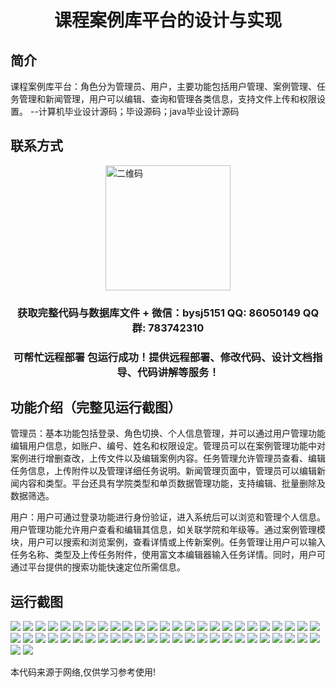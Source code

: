<p><h1 align="center">课程案例库平台的设计与实现</h1></p>

## 简介
课程案例库平台：角色分为管理员、用户，主要功能包括用户管理、案例管理、任务管理和新闻管理，用户可以编辑、查询和管理各类信息，支持文件上传和权限设置。    --计算机毕业设计源码；毕设源码；java毕业设计源码


## 联系方式
<img src="https://bs-1329754181.cos.ap-shanghai.myqcloud.com/wx.jpg" alt="二维码" style="display: block; margin: 0 auto;" width="200px">
<p><h3 align="center">获取完整代码与数据库文件 + 微信：bysj5151 QQ: 86050149 QQ群: 783742310</h3></p>
<p><h3 align="center">可帮忙远程部署 包运行成功！提供远程部署、修改代码、设计文档指导、代码讲解等服务！</h3></p>

## 功能介绍（完整见运行截图）
管理员：基本功能包括登录、角色切换、个人信息管理，并可以通过用户管理功能编辑用户信息，如账户、编号、姓名和权限设定。管理员可以在案例管理功能中对案例进行增删查改，上传文件以及编辑案例内容。任务管理允许管理员查看、编辑任务信息，上传附件以及管理详细任务说明。新闻管理页面中，管理员可以编辑新闻内容和类型。平台还具有学院类型和单页数据管理功能，支持编辑、批量删除及数据筛选。

用户：用户可通过登录功能进行身份验证，进入系统后可以浏览和管理个人信息。用户管理功能允许用户查看和编辑其信息，如关联学院和年级等。通过案例管理模块，用户可以搜索和浏览案例，查看详情或上传新案例。任务管理让用户可以输入任务名称、类型及上传任务附件，使用富文本编辑器输入任务详情。同时，用户可通过平台提供的搜索功能快速定位所需信息。


## 运行截图
![](https://bs-1329754181.cos.ap-shanghai.myqcloud.com/ssm/CourseCaseRepository/img/001.jpg)
![](https://bs-1329754181.cos.ap-shanghai.myqcloud.com/ssm/CourseCaseRepository/img/002.jpg)
![](https://bs-1329754181.cos.ap-shanghai.myqcloud.com/ssm/CourseCaseRepository/img/003.jpg)
![](https://bs-1329754181.cos.ap-shanghai.myqcloud.com/ssm/CourseCaseRepository/img/004.jpg)
![](https://bs-1329754181.cos.ap-shanghai.myqcloud.com/ssm/CourseCaseRepository/img/005.jpg)
![](https://bs-1329754181.cos.ap-shanghai.myqcloud.com/ssm/CourseCaseRepository/img/006.jpg)
![](https://bs-1329754181.cos.ap-shanghai.myqcloud.com/ssm/CourseCaseRepository/img/007.jpg)
![](https://bs-1329754181.cos.ap-shanghai.myqcloud.com/ssm/CourseCaseRepository/img/008.jpg)
![](https://bs-1329754181.cos.ap-shanghai.myqcloud.com/ssm/CourseCaseRepository/img/009.jpg)
![](https://bs-1329754181.cos.ap-shanghai.myqcloud.com/ssm/CourseCaseRepository/img/010.jpg)
![](https://bs-1329754181.cos.ap-shanghai.myqcloud.com/ssm/CourseCaseRepository/img/011.jpg)
![](https://bs-1329754181.cos.ap-shanghai.myqcloud.com/ssm/CourseCaseRepository/img/012.jpg)
![](https://bs-1329754181.cos.ap-shanghai.myqcloud.com/ssm/CourseCaseRepository/img/013.jpg)
![](https://bs-1329754181.cos.ap-shanghai.myqcloud.com/ssm/CourseCaseRepository/img/014.jpg)
![](https://bs-1329754181.cos.ap-shanghai.myqcloud.com/ssm/CourseCaseRepository/img/015.jpg)
![](https://bs-1329754181.cos.ap-shanghai.myqcloud.com/ssm/CourseCaseRepository/img/016.jpg)
![](https://bs-1329754181.cos.ap-shanghai.myqcloud.com/ssm/CourseCaseRepository/img/017.jpg)
![](https://bs-1329754181.cos.ap-shanghai.myqcloud.com/ssm/CourseCaseRepository/img/018.jpg)
![](https://bs-1329754181.cos.ap-shanghai.myqcloud.com/ssm/CourseCaseRepository/img/019.jpg)
![](https://bs-1329754181.cos.ap-shanghai.myqcloud.com/ssm/CourseCaseRepository/img/020.jpg)
![](https://bs-1329754181.cos.ap-shanghai.myqcloud.com/ssm/CourseCaseRepository/img/021.jpg)
![](https://bs-1329754181.cos.ap-shanghai.myqcloud.com/ssm/CourseCaseRepository/img/022.jpg)
![](https://bs-1329754181.cos.ap-shanghai.myqcloud.com/ssm/CourseCaseRepository/img/023.jpg)
![](https://bs-1329754181.cos.ap-shanghai.myqcloud.com/ssm/CourseCaseRepository/img/024.jpg)
![](https://bs-1329754181.cos.ap-shanghai.myqcloud.com/ssm/CourseCaseRepository/img/025.jpg)
![](https://bs-1329754181.cos.ap-shanghai.myqcloud.com/ssm/CourseCaseRepository/img/026.jpg)
![](https://bs-1329754181.cos.ap-shanghai.myqcloud.com/ssm/CourseCaseRepository/img/027.jpg)
![](https://bs-1329754181.cos.ap-shanghai.myqcloud.com/ssm/CourseCaseRepository/img/028.jpg)
![](https://bs-1329754181.cos.ap-shanghai.myqcloud.com/ssm/CourseCaseRepository/img/029.jpg)
![](https://bs-1329754181.cos.ap-shanghai.myqcloud.com/ssm/CourseCaseRepository/img/030.jpg)
![](https://bs-1329754181.cos.ap-shanghai.myqcloud.com/ssm/CourseCaseRepository/img/031.jpg)
![](https://bs-1329754181.cos.ap-shanghai.myqcloud.com/ssm/CourseCaseRepository/img/032.jpg)
![](https://bs-1329754181.cos.ap-shanghai.myqcloud.com/ssm/CourseCaseRepository/img/033.jpg)
![](https://bs-1329754181.cos.ap-shanghai.myqcloud.com/ssm/CourseCaseRepository/img/034.jpg)
![](https://bs-1329754181.cos.ap-shanghai.myqcloud.com/ssm/CourseCaseRepository/img/035.jpg)
![](https://bs-1329754181.cos.ap-shanghai.myqcloud.com/ssm/CourseCaseRepository/img/036.jpg)
![](https://bs-1329754181.cos.ap-shanghai.myqcloud.com/ssm/CourseCaseRepository/img/037.jpg)
![](https://bs-1329754181.cos.ap-shanghai.myqcloud.com/ssm/CourseCaseRepository/img/038.jpg)
![](https://bs-1329754181.cos.ap-shanghai.myqcloud.com/ssm/CourseCaseRepository/img/039.jpg)
![](https://bs-1329754181.cos.ap-shanghai.myqcloud.com/ssm/CourseCaseRepository/img/040.jpg)
![](https://bs-1329754181.cos.ap-shanghai.myqcloud.com/ssm/CourseCaseRepository/img/041.jpg)
![](https://bs-1329754181.cos.ap-shanghai.myqcloud.com/ssm/CourseCaseRepository/img/042.jpg)
![](https://bs-1329754181.cos.ap-shanghai.myqcloud.com/ssm/CourseCaseRepository/img/043.jpg)
![](https://bs-1329754181.cos.ap-shanghai.myqcloud.com/ssm/CourseCaseRepository/img/044.jpg)
![](https://bs-1329754181.cos.ap-shanghai.myqcloud.com/ssm/CourseCaseRepository/img/045.jpg)
![](https://bs-1329754181.cos.ap-shanghai.myqcloud.com/ssm/CourseCaseRepository/img/046.jpg)
![](https://bs-1329754181.cos.ap-shanghai.myqcloud.com/ssm/CourseCaseRepository/img/047.jpg)
![](https://bs-1329754181.cos.ap-shanghai.myqcloud.com/ssm/CourseCaseRepository/img/048.jpg)
![](https://bs-1329754181.cos.ap-shanghai.myqcloud.com/ssm/CourseCaseRepository/img/049.jpg)
![](https://bs-1329754181.cos.ap-shanghai.myqcloud.com/ssm/CourseCaseRepository/img/050.jpg)
![](https://bs-1329754181.cos.ap-shanghai.myqcloud.com/ssm/CourseCaseRepository/img/051.jpg)
![](https://bs-1329754181.cos.ap-shanghai.myqcloud.com/ssm/CourseCaseRepository/img/052.jpg)

<p>本代码来源于网络,仅供学习参考使用!</p>
